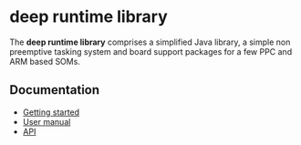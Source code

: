 deep runtime library
====================

The __deep runtime library__ comprises a simplified Java library, a simple non preemptive tasking system and board support packages for a few PPC and ARM based SOMs.


Documentation
-------------
 - [Getting started](http://deepjava.org/getting_started)
 - [User manual](http://deepjava.org/user_manual/start)
 - [API](http://api.deepjava.org)
